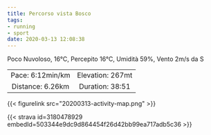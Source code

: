 ```yaml
---
title: Percorso vista Bosco
tags:
- running
- sport
date: 2020-03-13 12:08:38
---
```


Poco Nuvoloso, 16°C, Percepito 16°C, Umidità 59%, Vento 2m/s da S

<!--more-->

| | |
| :-: | :-: |
| Pace: 6:12min/km | Elevation: 267mt |
| Distance: 6.26km | Duration: 38:51 |



{{< figurelink src="20200313-activity-map.png" >}}


{{< strava id=3180478929 embedId=503344e9dc9d864454f26d42bb99ea717adb5c36 >}}
